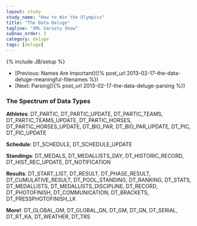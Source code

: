 ```yaml
---
layout: study
study_name: "How to Win the Olympics"
title: "The Data Deluge"
tagline: "XML Variety Show"
subnav_order: 3
category: deluge
tags: [deluge]
---
```

{% include JB/setup %}

* [Previous: Names Are Important]({% post_url 2013-02-17-the-data-deluge-meaningful-filenames %})
* [Next: Parsing]({% post_url 2013-02-17-the-data-deluge-parsing %})

### The Spectrum of Data Types

**Athletes**: DT\_PARTIC, DT\_PARTIC\_UPDATE, DT\_PARTIC\_TEAMS, DT\_PARTIC\_TEAMS\_UPDATE, DT\_PARTIC\_HORSES, DT\_PARTIC\_HORSES\_UPDATE, DT\_BIO\_PAR, DT\_BIO\_PAR\_UPDATE, DT\_PIC, DT\_PIC\_UPDATE

**Schedule**: DT\_SCHEDULE, DT\_SCHEDULE\_UPDATE

**Standings**: DT\_MEDALS, DT\_MEDALLISTS\_DAY, DT\_HISTORIC\_RECORD, DT\_HIST\_REC\_UPDATE, DT\_NOTIFICATION 

**Results**: DT\_START\_LIST, DT\_RESULT, DT\_PHASE\_RESULT, DT\_CUMULATIVE\_RESULT, DT\_POOL\_STANDING, DT\_RANKING, DT\_STATS, DT\_MEDALLISTS, DT\_MEDALLISTS\_DISCIPLINE, DT\_RECORD, DT\_PHOTOFINISH, DT\_COMMUNICATION, DT\_BRACKETS, DT\_PRESSPHOTOFINISH\_LK

**More!**: DT\_GLOBAL\_GM, DT\_GLOBAL\_GN, DT\_GM, DT\_GN, DT\_SERIAL, DT\_RT\_KA, DT\_WEATHER, DT\_TRS


